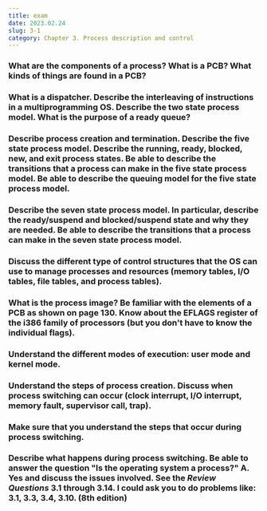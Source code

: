 ```yaml
---
title: exam
date: 2023.02.24
slug: 3-1
category: Chapter 3. Process description and control
---
```



### What are the components of a process? What is a PCB? What kinds of things are found in a PCB?


### What is a dispatcher. Describe the interleaving of instructions in a multiprogramming OS. Describe the two state process model. What is the purpose of a ready queue?


### Describe process creation and termination. Describe the five state process model. Describe the running, ready, blocked, new, and exit process states. Be able to describe the transitions that a process can make in the five state process model. Be able to describe the queuing model for the five state process model.


### Describe the seven state process model. In particular, describe the ready/suspend and blocked/suspend state and why they are needed. Be able to describe the transitions that a process can make in the seven state process model.


### Discuss the different type of control structures that the OS can use to manage processes and resources (memory tables, I/O tables, file tables, and process tables).


### What is the process image? Be familiar with the elements of a PCB as shown on page 130. Know about the EFLAGS register of the i386 family of processors (but you don't have to know the individual flags).


### Understand the different modes of execution: user mode and kernel mode.


### Understand the steps of process creation. Discuss when process switching can occur (clock interrupt, I/O interrupt, memory fault, supervisor call, trap).


### Make sure that you understand the steps that occur during process switching.


### Describe what happens during process switching. Be able to answer the question "Is the operating system a process?" A. Yes and discuss the issues involved. See the *Review Questions* 3.1 through 3.14. I could ask you to do problems like: 3.1, 3.3, 3.4, 3.10. (8th edition)